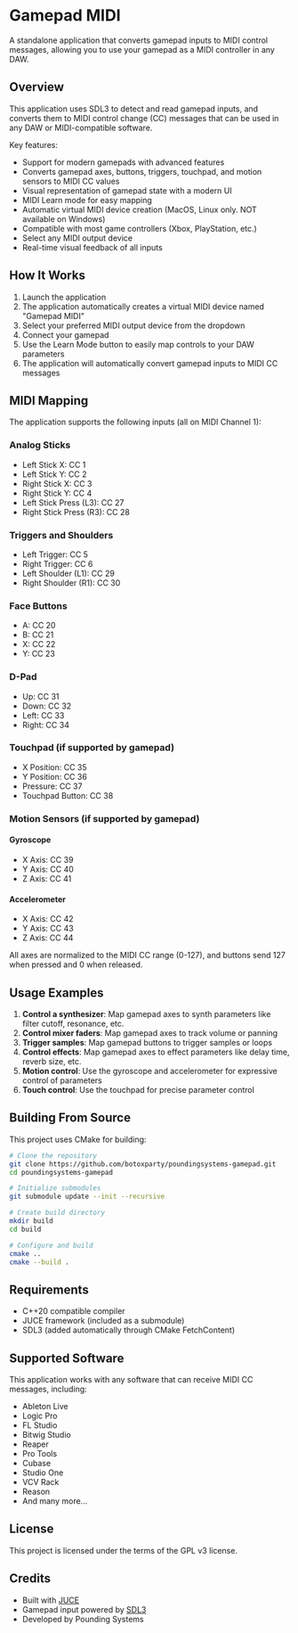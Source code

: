 # Gamepad MIDI

A standalone application that converts gamepad inputs to MIDI control messages, allowing you to use your gamepad as a MIDI controller in any DAW.

## Overview

This application uses SDL3 to detect and read gamepad inputs, and converts them to MIDI control change (CC) messages that can be used in any DAW or MIDI-compatible software.

Key features:
- Support for modern gamepads with advanced features
- Converts gamepad axes, buttons, triggers, touchpad, and motion sensors to MIDI CC values
- Visual representation of gamepad state with a modern UI
- MIDI Learn mode for easy mapping
- Automatic virtual MIDI device creation (MacOS, Linux only. NOT available on Windows)
- Compatible with most game controllers (Xbox, PlayStation, etc.)
- Select any MIDI output device
- Real-time visual feedback of all inputs

## How It Works

1. Launch the application
2. The application automatically creates a virtual MIDI device named "Gamepad MIDI"
3. Select your preferred MIDI output device from the dropdown
4. Connect your gamepad
5. Use the Learn Mode button to easily map controls to your DAW parameters
6. The application will automatically convert gamepad inputs to MIDI CC messages

## MIDI Mapping

The application supports the following inputs (all on MIDI Channel 1):

### Analog Sticks
- Left Stick X: CC 1
- Left Stick Y: CC 2
- Right Stick X: CC 3
- Right Stick Y: CC 4
- Left Stick Press (L3): CC 27
- Right Stick Press (R3): CC 28

### Triggers and Shoulders
- Left Trigger: CC 5
- Right Trigger: CC 6
- Left Shoulder (L1): CC 29
- Right Shoulder (R1): CC 30

### Face Buttons
- A: CC 20
- B: CC 21
- X: CC 22
- Y: CC 23

### D-Pad
- Up: CC 31
- Down: CC 32
- Left: CC 33
- Right: CC 34

### Touchpad (if supported by gamepad)
- X Position: CC 35
- Y Position: CC 36
- Pressure: CC 37
- Touchpad Button: CC 38

### Motion Sensors (if supported by gamepad)
#### Gyroscope
- X Axis: CC 39
- Y Axis: CC 40
- Z Axis: CC 41

#### Accelerometer
- X Axis: CC 42
- Y Axis: CC 43
- Z Axis: CC 44

All axes are normalized to the MIDI CC range (0-127), and buttons send 127 when pressed and 0 when released.

## Usage Examples

1. **Control a synthesizer**: Map gamepad axes to synth parameters like filter cutoff, resonance, etc.
2. **Control mixer faders**: Map gamepad axes to track volume or panning
3. **Trigger samples**: Map gamepad buttons to trigger samples or loops
4. **Control effects**: Map gamepad axes to effect parameters like delay time, reverb size, etc.
5. **Motion control**: Use the gyroscope and accelerometer for expressive control of parameters
6. **Touch control**: Use the touchpad for precise parameter control

## Building From Source

This project uses CMake for building:

```bash
# Clone the repository
git clone https://github.com/botoxparty/poundingsystems-gamepad.git
cd poundingsystems-gamepad

# Initialize submodules
git submodule update --init --recursive

# Create build directory
mkdir build
cd build

# Configure and build
cmake ..
cmake --build .
```

## Requirements

- C++20 compatible compiler
- JUCE framework (included as a submodule)
- SDL3 (added automatically through CMake FetchContent)

## Supported Software

This application works with any software that can receive MIDI CC messages, including:
- Ableton Live
- Logic Pro
- FL Studio
- Bitwig Studio
- Reaper
- Pro Tools
- Cubase
- Studio One
- VCV Rack
- Reason
- And many more...

## License

This project is licensed under the terms of the GPL v3 license.

## Credits

- Built with [JUCE](https://juce.com/)
- Gamepad input powered by [SDL3](https://www.libsdl.org/)
- Developed by Pounding Systems

